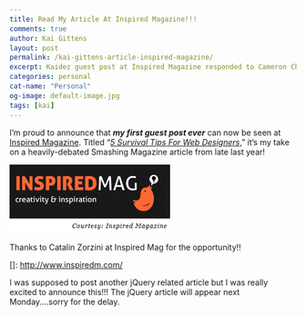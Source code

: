 ```yaml
---
title: Read My Article At Inspired Magazine!!!
comments: true
author: Kai Gittens
layout: post
permalink: /kai-gittens-article-inspired-magazine/
excerpt: Kaidez guest post at Inspired Magazine responded to Cameron Chapman's web designer article at Smashing Magazine
categories: personal
cat-name: "Personal"
og-image: default-image.jpg
tags: [kai]
---
```

I’m proud to announce that ***my first guest post ever*** can now be seen at [Inspired Magazine][1]. Titled “*[5 Survival Tips For Web Designers][2]*,” it’s my take on a heavily-debated Smashing Magazine article from late last year!

 [1]: http://www.inspiredm.com/
 [2]: http://www.inspiredm.com/2011/01/14/5-survival-tips-for-web-designers/

<img src="/img/inspiredLogo.jpg" class="post-pic" />

Thanks to Catalin Zorzini at Inspired Mag for the opportunity!!

 []: http://www.inspiredm.com/

I was supposed to post another jQuery related article but I was really excited to announce this!!! The jQuery article will appear next Monday….sorry for the delay.